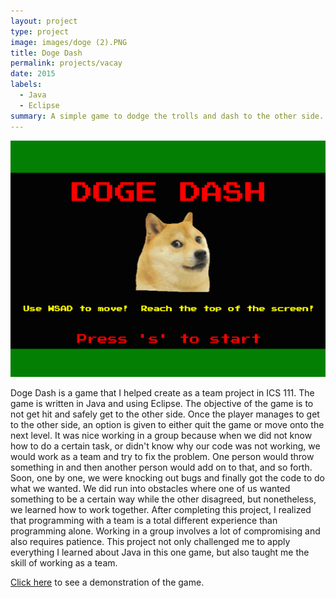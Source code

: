 ```yaml
---
layout: project
type: project
image: images/doge (2).PNG
title: Doge Dash
permalink: projects/vacay
date: 2015
labels:
  - Java
  - Eclipse
summary: A simple game to dodge the trolls and dash to the other side.
---
```


<img class="ui medium right floated rounded image" src="../images/doge.PNG">

Doge Dash is a game that I helped create as a team project in ICS 111. The game is written in Java and using Eclipse. The objective of the game is to not get hit and safely get to the other side. Once the player manages to get to the other side, an option is given to either quit the game or move onto the next level. It was nice working in a group because when we did not know how to do a certain task, or didn't know why our code was not working, we would work as a team and try to fix the problem. One person would throw something in and then another person would add on to that, and so forth. Soon, one by one, we were knocking out bugs and finally got the code to do what we wanted. We did run into obstacles where one of us wanted something to be a certain way while the other disagreed, but nonetheless, we learned how to work together. After completing this project, I realized that programming with a team is a total different experience than programming alone. Working in a group involves a lot of compromising and also requires patience. This project not only challenged me to apply everything I learned about Java in this one game, but also taught me the skill of working as a team.
 
[Click here](https://youtu.be/gH9KVyro4mY) to see a demonstration of the game.
